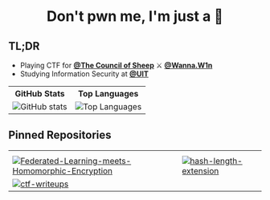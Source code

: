 <h1 align="center">Don't pwn me, I'm just a 🦀</h1>

<h2>TL;DR</h2>

<ul>
    <li>Playing CTF for <strong><a href="https://ctftime.org/team/221828">@The Council of Sheep</a></strong> ⚔️ <strong><a href="https://ctftime.org/team/138431">@Wanna.W1n</a></strong></li>
    <li>Studying Information Security at <strong><a href="https://en.uit.edu.vn/">@UIT</a></strong></li>
</ul>

<div align="center">
    <table>
        <tr>
            <th style="text-align:center;">GitHub Stats</th>
            <th style="text-align:center;">Top Languages</th>
        </tr>
        <tr>
            <td><img src="https://github-readme-stats.vercel.app/api?username=thecrabsterchief&show_icons=true&theme=tokyonight" alt="GitHub stats"></td>
            <td><img src="https://github-readme-stats.vercel.app/api/top-langs/?username=thecrabsterchief&layout=compact&langs_count=8&hide=html,makefile,cmake,jupyter%20notebook,css&theme=tokyonight" alt="Top Languages"></td>
        </tr>
    </table>
</div>

<h2>Pinned Repositories</h2>

<div align="center">
    <table>
        <tr>
            <th style="text-align:center;"></th>
            <th style="text-align:center;"></th>
        </tr>
        <tr>
            <td><a href="https://github.com/thecrabsterchief/Federated-Learning-meets-Homomorphic-Encryption"><img src="https://github-readme-stats.vercel.app/api/pin/?username=thecrabsterchief&repo=Federated-Learning-meets-Homomorphic-Encryption&show_owner=true&theme=tokyonight" alt="Federated-Learning-meets-Homomorphic-Encryption"></a></td>
            <td><a href="https://github.com/thecrabsterchief/hash-length-extension"><img src="https://github-readme-stats.vercel.app/api/pin/?username=thecrabsterchief&repo=hash-length-extension&show_owner=true&theme=tokyonight" alt="hash-length-extension"></a></td>
        </tr>
        <tr>
            <td><a href="https://github.com/thecrabsterchief/ctf-writeups"><img src="https://github-readme-stats.vercel.app/api/pin/?username=thecrabsterchief&repo=ctf-writeups&show_owner=true&theme=tokyonight" alt="ctf-writeups"></a></td>
            <td></td>
        </tr>
    </table>
</div>